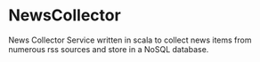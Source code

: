 NewsCollector
=============

News Collector Service written in scala to collect news items from numerous rss sources and store in a NoSQL database.
